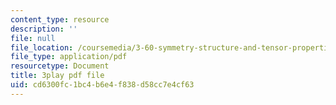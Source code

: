 ```yaml
---
content_type: resource
description: ''
file: null
file_location: /coursemedia/3-60-symmetry-structure-and-tensor-properties-of-materials-fall-2005/cd6300fc1bc4b6e4f838d58cc7e4cf63_2dms7bxzoXk.pdf
file_type: application/pdf
resourcetype: Document
title: 3play pdf file
uid: cd6300fc-1bc4-b6e4-f838-d58cc7e4cf63
---
```

